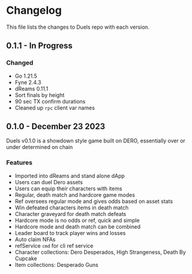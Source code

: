 # Changelog

This file lists the changes to Duels repo with each version.

## 0.1.1 - In Progress

### Changed
* Go 1.21.5
* Fyne 2.4.3
* dReams 0.11.1
* Sort finals by height
* 90 sec TX confirm durations
* Cleaned up `rpc` client var names


## 0.1.0 - December 23 2023

Duels v0.1.0 is a showdown style game built on DERO, essentially over or under determined on chain

### Features

* Imported into dReams and stand alone dApp
* Users can duel Dero assets  
* Users can equip their characters with items
* Regular, death match and hardcore game modes
* Ref oversees regular mode and gives odds based on asset stats
* Win defeated characters items in death match 
* Character graveyard for death match defeats
* Hardcore mode is no odds or ref, quick and simple
* Hardcore mode and death match can be combined
* Leader board to track player wins and losses
* Auto claim NFAs
* refService `cmd` for cli ref service
* Character collections: Dero Desperados, High Strangeness, Death By Cupcake
* Item collections: Desperado Guns
